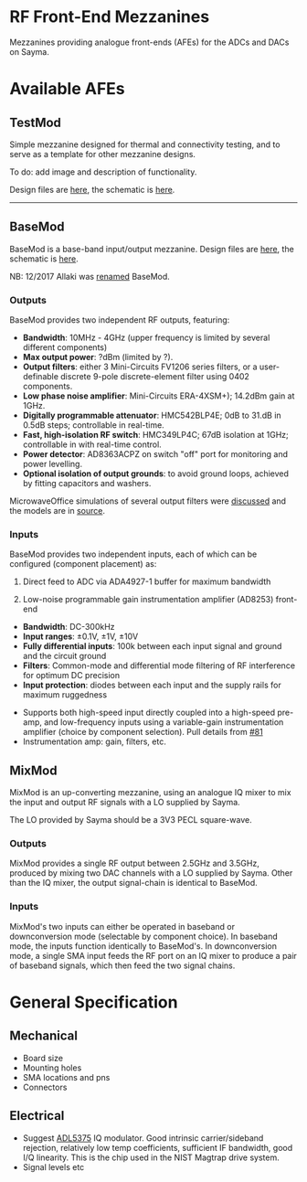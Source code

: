 # RF Front-End Mezzanines

Mezzanines providing analogue front-ends (AFEs) for the ADCs and DACs on Sayma. 

# Available AFEs

## TestMod

Simple mezzanine designed for thermal and connectivity testing, and to serve as a template for other mezzanine designs.

To do: add image and description of functionality.

Design files are [here](https://github.com/m-labs/sinara/tree/master/ARTIQ_ALTIUM/PCB_mezzanine_analog_template), the schematic is [here](https://github.com/m-labs/sinara/blob/master/ARTIQ_ALTIUM/PCB_mezzanine_analog_template/AFE_mezzanine.PDF).

-----

## BaseMod

BaseMod is a base-band input/output mezzanine. Design files are [here](https://github.com/m-labs/sinara/tree/master/ARTIQ_ALTIUM/PCB_mezzanine_analog_allaki), the schematic is [here](https://github.com/m-labs/sinara/blob/master/ARTIQ_ALTIUM/PCB_mezzanine_analog_allaki/Project%20Outputs%20for%20allaki_mezzanine/allaki_mezzanine.PDF).

NB: 12/2017 Allaki was [renamed](https://github.com/m-labs/sinara/issues/396) BaseMod.

### Outputs

BaseMod provides two independent RF outputs, featuring:

- **Bandwidth**: 10MHz - 4GHz (upper frequency is limited by several different components)
- **Max output power**: ?dBm (limited by ?).
- **Output filters**: either 3 Mini-Circuits FV1206 series filters, or a user-definable discrete 9-pole discrete-element filter using 0402 components.
- **Low phase noise amplifier**: Mini-Circuits ERA-4XSM+); 14.2dBm gain at 1GHz.
- **Digitally programmable attenuator**: HMC542BLP4E; 0dB to 31.dB in 0.5dB steps; controllable in real-time.
- **Fast, high-isolation RF switch**: HMC349LP4C; 67dB isolation at 1GHz; controllable in  with real-time control.
- **Power detector**: AD8363ACPZ on switch "off" port for monitoring and power levelling.
- **Optional isolation of output grounds**: to avoid ground loops, achieved by fitting capacitors and washers.

MicrowaveOffice simulations of several output filters were [discussed](https://github.com/sinara-hw/sinara/issues/108) and the models are in [source](https://github.com/sinara-hw/sinara/tree/master/ARTIQ_ALTIUM/Sayma_AFEs/BaseMod/Docs).

### Inputs

BaseMod provides two independent inputs, each of which can be configured (component placement) as:

1. Direct feed to ADC via ADA4927-1 buffer for maximum bandwidth

2. Low-noise programmable gain instrumentation amplifier (AD8253) front-end
  - **Bandwidth**: DC-300kHz
  - **Input ranges**: ±0.1V, ±1V, ±10V
  - **Fully differential inputs**: 100k between each input signal and ground and the circuit ground
  - **Filters**: Common-mode and differential mode filtering of RF interference for optimum DC precision
  - **Input protection**: diodes between each input and the supply rails for maximum ruggedness

* Supports both high-speed input directly coupled into a high-speed pre-amp, and low-frequency inputs using a variable-gain instrumentation amplifier (choice by component selection). Pull details from [#81](https://github.com/m-labs/sinara/issues/81)
* Instrumentation amp: gain, filters, etc.

## MixMod

MixMod is an up-converting mezzanine, using an analogue IQ mixer to mix the input and output RF signals with a LO supplied by Sayma.

The LO provided by Sayma should be a 3V3 PECL square-wave.

### Outputs

MixMod provides a single RF output between 2.5GHz and 3.5GHz, produced by mixing two DAC channels with a LO supplied by Sayma. Other than the IQ mixer, the output signal-chain is identical to BaseMod. 



### Inputs

MixMod's two inputs can either be operated in baseband or downconversion mode (selectable by component choice). In baseband mode, the inputs function identically to BaseMod's. In downconversion mode, a single SMA input feeds the RF port on an IQ mixer to produce a pair of baseband signals, which then feed the two signal chains.

# General Specification

## Mechanical

- Board size
- Mounting holes
- SMA locations and pns
- Connectors

## Electrical
* Suggest [ADL5375](http://www.analog.com/en/products/rf-microwave/iq-modulators-demodulators/iq-modulators/adl5375.html) IQ modulator.  Good intrinsic carrier/sideband rejection, relatively low temp coefficients, sufficient IF bandwidth, good I/Q linearity.  This is the chip used in the NIST Magtrap drive system.
* Signal levels etc
